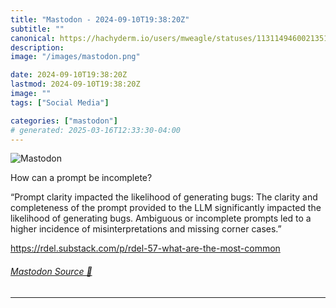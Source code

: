 ```yaml
---
title: "Mastodon - 2024-09-10T19:38:20Z"
subtitle: ""
canonical: https://hachyderm.io/users/mweagle/statuses/113114946002135190
description:
image: "/images/mastodon.png"

date: 2024-09-10T19:38:20Z
lastmod: 2024-09-10T19:38:20Z
image: ""
tags: ["Social Media"]

categories: ["mastodon"]
# generated: 2025-03-16T12:33:30-04:00
---
```

![Mastodon](/images/mastodon.png)

<p>How can a prompt be incomplete?</p><p>“Prompt clarity impacted the likelihood of generating bugs: The clarity and completeness of the prompt provided to the LLM significantly impacted the likelihood of generating bugs. Ambiguous or incomplete prompts led to a higher incidence of misinterpretations and missing corner cases.”</p><p><a href="https://rdel.substack.com/p/rdel-57-what-are-the-most-common" target="_blank" rel="nofollow noopener noreferrer" translate="no"><span class="invisible">https://</span><span class="ellipsis">rdel.substack.com/p/rdel-57-wh</span><span class="invisible">at-are-the-most-common</span></a></p>


###### [Mastodon Source 🐘](https://hachyderm.io/@mweagle/113114946002135190)

___
